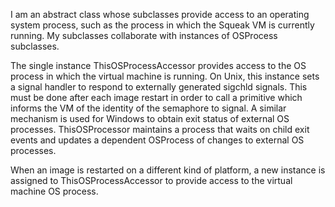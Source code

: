 I am an abstract class whose subclasses provide access to an operating system process, such as the process in which the Squeak VM is currently running. My subclasses collaborate with instances of OSProcess subclasses.

The single instance ThisOSProcessAccessor provides access to the OS process in which the virtual machine is running. On Unix, this instance sets a signal handler to respond to externally generated sigchld signals. This must be done after each image restart in order to call a primitive which informs the VM of the  identity of the semaphore to signal. A similar mechanism is used for Windows to obtain exit status of external OS processes. ThisOSProcessor maintains a process that waits on child exit events and updates a dependent OSProcess of changes to external OS processes.

When an image is restarted on a different kind of platform, a new instance is assigned to ThisOSProcessAccessor to provide access to the virtual machine OS process.
